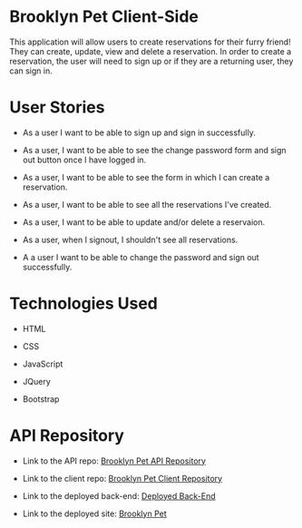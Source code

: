 # **Brooklyn Pet Client-Side**

This application will allow users to create reservations for their furry friend! They can create, update, view and delete a reservation. In order to create a reservation, the user will need to sign up or if they are a returning user, they can sign in.

# **User Stories**

- As a user I want to be able to sign up and sign in successfully.

- As a user, I want to be able to see the change password form and sign out button once I have logged in.

- As a user, I want to be able to see the form in which I can create a reservation.

- As a user, I want to be able to see all the reservations I've created.

- As a user, I want to be able to update and/or delete a reservaion.

- As a user, when I signout, I shouldn't see all reservations.

- A a user I want to be able to change the password and sign out successfully.

# **Technologies Used**
- HTML

- CSS

- JavaScript

- JQuery

- Bootstrap

# **API Repository**
- Link to the API repo: [Brooklyn Pet API Repository](https://github.com/Nancy4510/Brooklyn-Pet-API)

- Link to the client repo: [Brooklyn Pet Client Repository](https://github.com/Nancy4510/Brooklyn-Pet-Client)

- Link to the deployed back-end: [Deployed Back-End](https://pure-stream-26809.herokuapp.com/)

- Link to the deployed site: [Brooklyn Pet](https://nancy4510.github.io/project2_client/)
